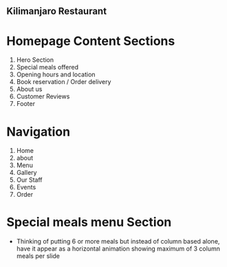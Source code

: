 ## Kilimanjaro Restaurant

# Homepage Content Sections
1. Hero Section
2. Special meals offered
4. Opening hours and location
5. Book reservation / Order delivery
6. About us
7. Customer Reviews
8. Footer

# Navigation
1. Home
2. about
3. Menu
5. Gallery
6. Our Staff
7. Events
8. Order


# Special meals menu Section
- Thinking of putting 6 or more meals but instead of column based alone, have it appear as a horizontal animation showing maximum of 3 column meals per slide